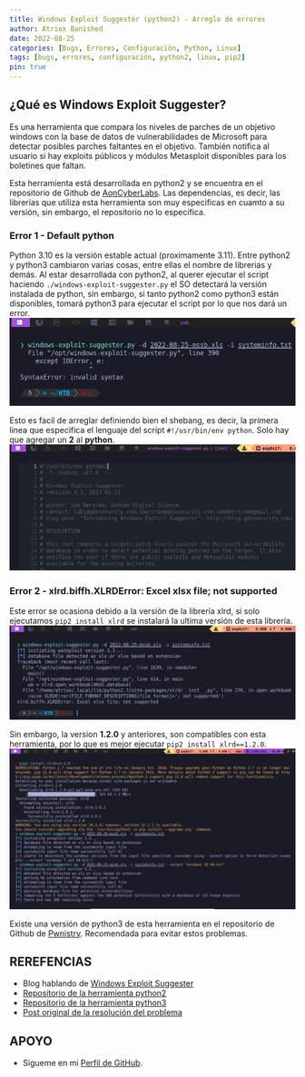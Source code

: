 ```yaml
---
title: Windows Exploit Suggester (python2) - Arreglo de errores
author: Atriox Banished
date: 2022-08-25
categories: [Bugs, Errores, Configuración, Python, Linux]
tags: [bugs, errores, configuración, python2, linux, pip2]
pin: true
---
```


## ¿Qué es Windows Exploit Suggester?
Es una herramienta que compara los niveles de parches de un objetivo windows con la base de datos de vulnerabilidades de Microsoft para detectar posibles parches faltantes en el objetivo. También notifica al usuario si hay exploits públicos y módulos Metasploit disponibles para los boletines que faltan.

Esta herramienta está desarrollada en python2 y se encuentra en el repositorio de Github de [AonCyberLabs](https://github.com/AonCyberLabs/Windows-Exploit-Suggester). Las dependencias, es decir, las librerías que utiliza esta herramienta son muy especificas en cuamto a su versión, sin embargo, el repositorio no lo especifica.

### Error 1 - Default python
Python 3.10 es la versión estable actual (proximamente 3.11). Entre python2 y python3 cambiaron varias cosas, entre ellas el nombre de librerias y demás. Al estar desarrollada con python2, al querer ejecutar el script haciendo `./windows-exploit-suggester.py` el SO detectará la versión instalada de python, sin embargo, si tanto python2 como python3 están disponibles, tomará python3 para ejecutar el script por lo que nos dará un error.
![](/assets/img/windows-exploit-suggester/error-1.jpeg)

Esto es facil de arreglar definiendo bien el shebang, es decir, la primera linea que especifica el lenguaje del script `#!/usr/bin/env python`. Solo hay que agregar un **2** al **python**.
![](/assets/img/windows-exploit-suggester/fix-1.jpeg)

### Error 2 - xlrd.biffh.XLRDError: Excel xlsx file; not supported
Este error se ocasiona debido a la versión de la librería xlrd, si solo ejecutamos `pip2 install xlrd` se instalará la ultima versión de esta librería.
![](/assets/img/windows-exploit-suggester/error-2.jpeg)

Sin embargo, la version **1.2.0** y anteriores, son compatibles con esta herramienta, por lo que es mejor ejecutar `pip2 install xlrd==1.2.0`.
![](/assets/img/windows-exploit-suggester/fix-2.jpeg)

Existe una versión de python3 de esta herramienta en el repositorio de Github de [Pwnistry](https://github.com/Pwnistry/Windows-Exploit-Suggester-python3). Recomendada para evitar estos problemas.

## REREFENCIAS
* Blog hablando de [Windows Exploit Suggester](https://blog.gdssecurity.com/labs/2014/7/11/introducing-windows-exploit-suggester.html)
* [Repositorio de la herramienta python2](https://github.com/AonCyberLabs/Windows-Exploit-Suggester)
* [Repositorio de la herramienta python3](https://github.com/Pwnistry/Windows-Exploit-Suggester-python3)
* [Post original de la resolución del problema](https://stackoverflow.com/questions/65254535/xlrd-biffh-xlrderror-excel-xlsx-file-not-supported)

## APOYO
* Sigueme en mi [Perfil de GitHub](https://github.com/atriox2510).
